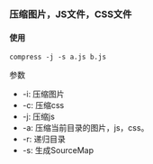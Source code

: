 ### 压缩图片，JS文件，CSS文件

#### 使用
```
compress -j -s a.js b.js
```
参数
- -i: 压缩图片
- -c: 压缩css
- -j: 压缩js
- -a: 压缩当前目录的图片，js，css。
- -r: 递归目录
- -s: 生成SourceMap

